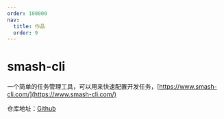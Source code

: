 ```yaml
---
order: 100000
nav:
  title: 作品
  order: 9
---
```


# smash-cli

一个简单的任务管理工具，可以用来快速配置开发任务，[https://www.smash-cli.com/](https://www.smash-cli.com/)

仓库地址：[Github](https://github.com/chenhaihong/smash-cli)
